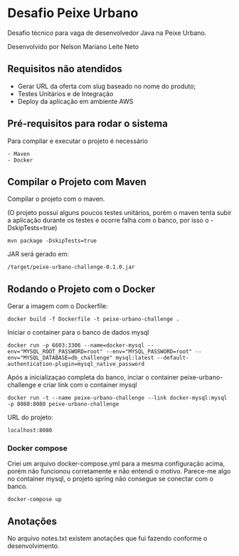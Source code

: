 # Desafio Peixe Urbano

Desafio técnico para vaga de desenvolvedor Java na Peixe Urbano.

Desenvolvido por Nelson Mariano Leite Neto

## Requisitos não atendidos

* Gerar URL da oferta com slug baseado no nome do produto;
* Testes Unitários e de Integração
* Deploy da aplicação em ambiente AWS

## Pré-requisitos para rodar o sistema

Para compilar e executar o projeto é necessário
```
- Maven
- Docker
```

## Compilar o Projeto com Maven

Compilar o projeto com o maven.

(O projeto possui alguns poucos testes unitários, porém o maven tenta subir a aplicação durante os testes e ocorre falha com o banco, por isso o -DskipTests=true)
```
mvn package -DskipTests=true
```

JAR será gerado em:

```
/target/peixe-urbano-challenge-0.1.0.jar
```

## Rodando o Projeto com o Docker

Gerar a imagem com o Dockerfile:

```
docker build -f Dockerfile -t peixe-urbano-challenge .
```

Iniciar o container para o banco de dados mysql

```
docker run -p 6603:3306 --name=docker-mysql --env="MYSQL_ROOT_PASSWORD=root" --env="MYSQL_PASSWORD=root" --env="MYSQL_DATABASE=db_challenge" mysql:latest --default-authentication-plugin=mysql_native_password
```

Após a inicializaçao completa do banco, inciar o container peixe-urbano-challenge e criar link com o container mysql

```
docker run -t --name peixe-urbano-challenge --link docker-mysql:mysql -p 8080:8080 peixe-urbano-challenge 
```

URL do projeto:

```
localhost:8080
```

### Docker compose

Criei um arquivo docker-compose.yml para a mesma configuração acima, porém não funcionou corretamente e não entendi o motivo. Parece-me algo no container mysql, o projeto spring não consegue se conectar com o banco.

```
docker-compose up
```

## Anotações
No arquivo notes.txt existem anotações que fui fazendo conforme o desenvolvimento.